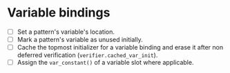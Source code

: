 # Variable bindings

* [ ] Set a pattern's variable's location.
* [ ] Mark a pattern's variable as unused initially.
* [ ] Cache the topmost initializer for a variable binding and erase it after non deferred verification (`verifier.cached_var_init`).
* [ ] Assign the `var_constant()` of a variable slot where applicable.